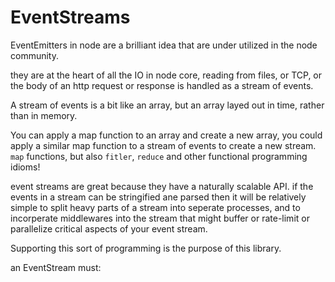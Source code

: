 # EventStreams

EventEmitters in node are a brilliant idea that are under utilized in the node community. 

they are at the heart of all the IO in node core, reading from files, or TCP, or the body 
of an http request or response is handled as a stream of events.

A stream of events is a bit like an array, but an array layed out in time, rather than in memory.

You can apply a map function to an array and create a new array, you could apply a similar 
map function to a stream of events to create a new stream. `map` functions, but also `fitler`, `reduce`
and other functional programming idioms!

event streams are great because they have a naturally scalable API. 
if the events in a stream can be stringified ane parsed then it will be relatively simple to split heavy 
parts of a stream into seperate processes, and to incorperate middlewares into the stream that might 
buffer or rate-limit or parallelize critical aspects of your event stream.

Supporting this sort of programming is the purpose of this library.

an EventStream must: